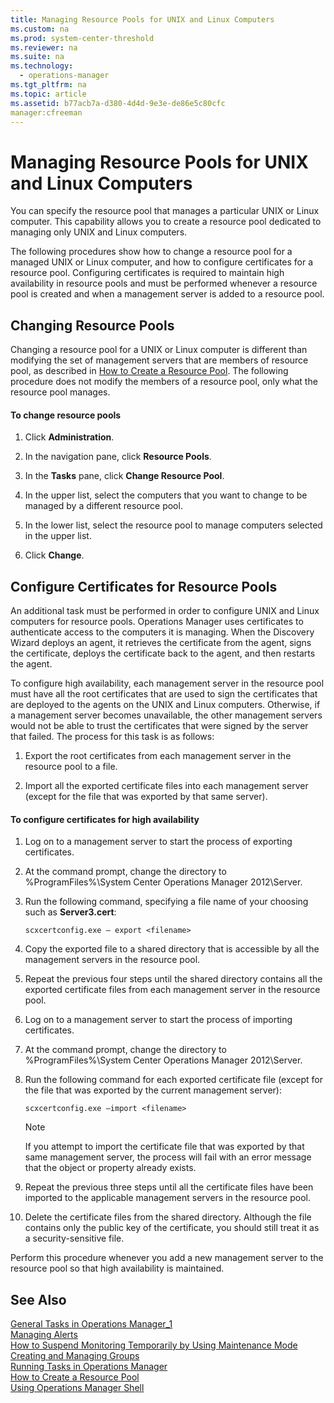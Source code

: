 ```yaml
---
title: Managing Resource Pools for UNIX and Linux Computers
ms.custom: na
ms.prod: system-center-threshold
ms.reviewer: na
ms.suite: na
ms.technology: 
  - operations-manager
ms.tgt_pltfrm: na
ms.topic: article
ms.assetid: b77acb7a-d380-4d4d-9e3e-de86e5c80cfc
manager:cfreeman
---
```

# Managing Resource Pools for UNIX and Linux Computers
You can specify the resource pool that manages a particular UNIX or Linux computer. This capability allows you to create a resource pool dedicated to managing only UNIX and Linux computers.  
  
The following procedures show how to change a resource pool for a managed UNIX or Linux computer, and how to configure certificates for a resource pool. Configuring certificates is required to maintain high availability in resource pools and must be performed whenever a resource pool is created and when a management server is added to a resource pool.  
  
## Changing Resource Pools  
Changing a resource pool for a UNIX or Linux computer is different than modifying the set of management servers that are members of resource pool, as described in [How to Create a Resource Pool](../../om/manage/How-to-Create-a-Resource-Pool.md). The following procedure does not modify the members of a resource pool, only what the resource pool manages.  
  
#### To change resource pools  
  
1.  Click **Administration**.  
  
2.  In the navigation pane, click **Resource Pools**.  
  
3.  In the **Tasks** pane, click **Change Resource Pool**.  
  
4.  In the upper list, select the computers that you want to change to be managed by a different resource pool.  
  
5.  In the lower list, select the resource pool to manage computers selected in the upper list.  
  
6.  Click **Change**.  
  
## Configure Certificates for Resource Pools  
An additional task must be performed in order to configure UNIX and Linux computers for resource pools. Operations Manager uses certificates to authenticate access to the computers it is managing. When the Discovery Wizard deploys an agent, it retrieves the certificate from the agent, signs the certificate, deploys the certificate back to the agent, and then restarts the agent.  
  
To configure high availability, each management server in the resource pool must have all the root certificates that are used to sign the certificates that are deployed to the agents on the UNIX and Linux computers. Otherwise, if a management server becomes unavailable, the other management servers would not be able to trust the certificates that were signed by the server that failed. The process for this task is as follows:  
  
1.  Export the root certificates from each management server in the resource pool to a file.  
  
2.  Import all the exported certificate files into each management server \(except for the file that was exported by that same server\).  
  
#### To configure certificates for high availability  
  
1.  Log on to a management server to start the process of exporting certificates.  
  
2.  At the command prompt, change the directory to %ProgramFiles%\\System Center Operations Manager 2012\\Server.  
  
3.  Run the following command, specifying a file name of your choosing such as **Server3.cert**:  
  
    `scxcertconfig.exe – export <filename>`  
  
4.  Copy the exported file to a shared directory that is accessible by all the management servers in the resource pool.  
  
5.  Repeat the previous four steps until the shared directory contains all the exported certificate files from each management server in the resource pool.  
  
6.  Log on to a management server to start the process of importing certificates.  
  
7.  At the command prompt, change the directory to %ProgramFiles%\\System Center Operations Manager 2012\\Server.  
  
8.  Run the following command for each exported certificate file \(except for the file that was exported by the current management server\):  
  
    `scxcertconfig.exe –import <filename>`  
  
    > [!NOTE]  
    > If you attempt to import the certificate file that was exported by that same management server, the process will fail with an error message that the object or property already exists.  
  
9. Repeat the previous three steps until all the certificate files have been imported to the applicable management servers in the resource pool.  
  
10. Delete the certificate files from the shared directory. Although the file contains only the public key of the certificate, you should still treat it as a security\-sensitive file.  
  
Perform this procedure whenever you add a new management server to the resource pool so that high availability is maintained.  
  
## See Also  
[General Tasks in Operations Manager_1](../Topic/General%20Tasks%20in%20Operations%20Manager_1.md)  
[Managing Alerts](../../om/manage/Managing-Alerts.md)  
[How to Suspend Monitoring Temporarily by Using Maintenance Mode](../../om/manage/How-to-Suspend-Monitoring-Temporarily-by-Using-Maintenance-Mode.md)  
[Creating and Managing Groups](../../om/manage/Creating-and-Managing-Groups.md)  
[Running Tasks in Operations Manager](../../om/manage/Running-Tasks-in-Operations-Manager.md)  
[How to Create a Resource Pool](../../om/manage/How-to-Create-a-Resource-Pool.md)  
[Using Operations Manager Shell](../../om/manage/Using-Operations-Manager-Shell.md)  
  
